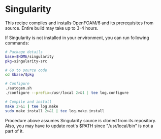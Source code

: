 # Singularity
This recipe compiles and installs OpenFOAM/6 and its prerequisites from source.
Entire build may take up to 3-4 hours.

If Singularity is not installed in your environment, you can run following commands:
```bash
# Package details
base=$HOME/singularity
pkg=singularity-src

# Go to source code
cd $base/$pkg

# Configure
./autogen.sh
./configure --prefix=/usr/local 2>&1 | tee log.configure

# Compile and install 
make 2>&1 | tee log.make
sudo make install 2>&1 | tee log.make.install
```
Procedure above assumes Singularity source is cloned from its repository. 
Also, you may have to update root's $PATH since "/usr/local/bin" is not a part of it.
